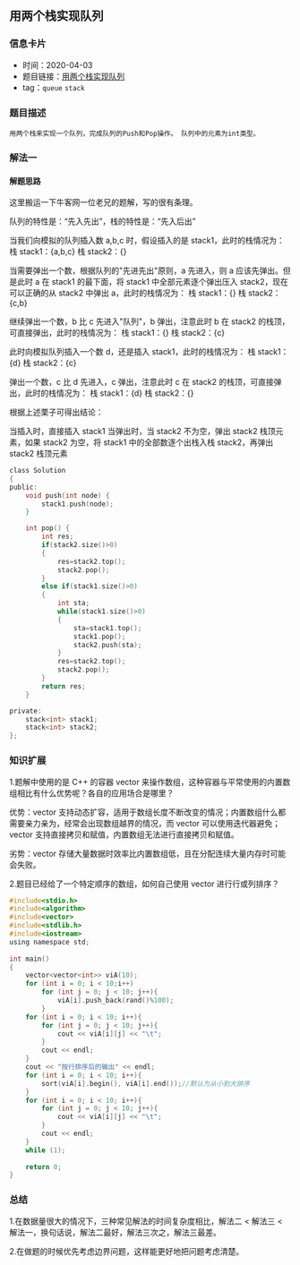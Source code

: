 ## 用两个栈实现队列
### 信息卡片
- 时间：2020-04-03
- 题目链接：[用两个栈实现队列](https://www.nowcoder.com/practice/54275ddae22f475981afa2244dd448c6?tpId=13&tqId=11158&tPage=1&rp=1&ru=/ta/coding-interviews&qru=/ta/coding-interviews/question-ranking)
- tag：`queue` `stack`
### 题目描述
```
用两个栈来实现一个队列，完成队列的Push和Pop操作。 队列中的元素为int类型。
```
### 解法一　
#### 解题思路
这里搬运一下牛客网一位老兄的题解，写的很有条理。

队列的特性是：“先入先出”，栈的特性是：“先入后出”

当我们向模拟的队列插入数 a,b,c 时，假设插入的是 stack1，此时的栈情况为：
栈 stack1：{a,b,c}
栈 stack2：{}

当需要弹出一个数，根据队列的"先进先出"原则，a 先进入，则 a 应该先弹出。但是此时 a 在 stack1 的最下面，将 stack1 中全部元素逐个弹出压入 stack2，现在可以正确的从 stack2 中弹出 a，此时的栈情况为：
栈 stack1：{}
栈 stack2：{c,b}

继续弹出一个数，b 比 c 先进入"队列"，b 弹出，注意此时 b 在 stack2 的栈顶，可直接弹出，此时的栈情况为：
栈 stack1：{}
栈 stack2：{c}

此时向模拟队列插入一个数 d，还是插入 stack1，此时的栈情况为：
栈 stack1：{d}
栈 stack2：{c}

弹出一个数，c 比 d 先进入，c 弹出，注意此时 c 在 stack2 的栈顶，可直接弹出，此时的栈情况为：
栈 stack1：{d}
栈 stack2：{}

根据上述栗子可得出结论：

当插入时，直接插入 stack1
当弹出时，当 stack2 不为空，弹出 stack2 栈顶元素，如果 stack2 为空，将 stack1 中的全部数逐个出栈入栈 stack2，再弹出 stack2 栈顶元素

```C
class Solution
{
public:
    void push(int node) {
        stack1.push(node);
    }

    int pop() {
        int res;
        if(stack2.size()>0)
        {
            res=stack2.top();
            stack2.pop();
        }
        else if(stack1.size()>0)
        {
            int sta;
            while(stack1.size()>0)
            {
                sta=stack1.top();
                stack1.pop();
                stack2.push(sta);
            }
            res=stack2.top();
            stack2.pop();
        }
        return res;
    }

private:
    stack<int> stack1;
    stack<int> stack2;
};
```


### 知识扩展
1.题解中使用的是 C++ 的容器 vector 来操作数组，这种容器与平常使用的内置数组相比有什么优势呢？各自的应用场合是哪里？

优势：vector 支持动态扩容，适用于数组长度不断改变的情况；内置数组什么都需要亲力亲为，经常会出现数组越界的情况，而 vector 可以使用迭代器避免；vector 支持直接拷贝和赋值，内置数组无法进行直接拷贝和赋值。

劣势：vector 存储大量数据时效率比内置数组低，且在分配连续大量内存时可能会失败。

2.题目已经给了一个特定顺序的数组，如何自己使用 vector 进行行或列排序？
```C
#include<stdio.h>
#include<algorithm>
#include<vector>
#include<stdlib.h>
#include<iostream>
using namespace std;
 
int main()
{
	vector<vector<int>> viA(10);
	for (int i = 0; i < 10;i++)
		for (int j = 0; j < 10; j++){
			viA[i].push_back(rand()%100);
		}
	for (int i = 0; i < 10; i++){
		for (int j = 0; j < 10; j++){
			cout << viA[i][j] << "\t";
		}
		cout << endl;
	}
	cout << "按行排序后的输出" << endl;
	for (int i = 0; i < 10; i++){
		sort(viA[i].begin(), viA[i].end());//默认为从小到大排序
	}
	for (int i = 0; i < 10; i++){
		for (int j = 0; j < 10; j++){
			cout << viA[i][j] << "\t";
		}
		cout << endl;
	}
	while (1);
		
	return 0;
}
```
### 总结
1.在数据量很大的情况下，三种常见解法的时间复杂度相比，解法二 < 解法三 < 解法一，换句话说，解法二最好，解法三次之，解法三最差。

2.在做题的时候优先考虑边界问题，这样能更好地把问题考虑清楚。
